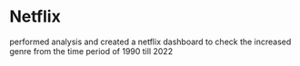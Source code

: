 # Netflix
performed analysis and created a netflix dashboard to check the increased genre from the time period of 1990 till 2022 
